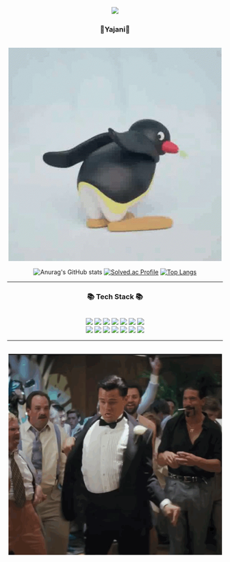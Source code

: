 
<div align = "center">
<!-- ![header](https://capsule-render.vercel.app/api?type=waving&&color=gradient&height=100&section=header&fontSize=90) -->
 <img src="https://capsule-render.vercel.app/api?type=waving&color=FF9933&height=200&section=header&text=" "&fontSize=90" />
</div>
<div align = "center">
<h3 style= "font-size = 90px">🌟Yajani🌟</h3>
<br/>

 <img src = "KakaoTalk_20230419_144903842.gif"> 
 </br>
 
 
 
![Anurag's GitHub stats](https://github-readme-stats.vercel.app/api?username=Yajani&show_icons=true&theme=radical)
[![Solved.ac Profile](http://mazassumnida.wtf/api/v2/generate_badge?boj=yajaniya)](https://solved.ac/yajaniya/)
[![Top Langs](https://github-readme-stats.vercel.app/api/top-langs/?username=Yajani&layout=compact)](https://github.com/Yajani/github-readme-stats)
<!-- ![ㅐㅐ](../KakaoTalk_20230418_173556964.png) -->
<hr>
<h3>📚 Tech Stack 📚</h3>
<div>
<br/>
<img src="https://img.shields.io/badge/Spring-6DB33F?style=flat-square&logo=Spring&logoColor=white"/>
<img src="https://img.shields.io/badge/Spring Boot-6db33f?style=flat&logo=Spring Boot&logoColor=white" />
<img src="https://img.shields.io/badge/Java-007396?style=flat-square&logo=Java&logoColor=white"/>
<img src="https://img.shields.io/badge/Python-3766AB?style=flat-square&logo=Python&logoColor=white"/>
<img src="https://img.shields.io/badge/Oracle-F80000?style=flat-square&logo=Oracle&logoColor=white"/>
<img src="https://img.shields.io/badge/MySQL-4479A1?style=flat&logo=MySQL&logoColor=white" />
<img src="https://img.shields.io/badge/HTML5-E34F26?style=flat&logo=HTML5&logoColor=white" />
 <br/>
<img src="https://img.shields.io/badge/CSS3-1572B6?style=flat&logo=CSS3&logoColor=white" />
<img src="https://img.shields.io/badge/Git-F05032?style=flat-square&logo=Git&logoColor=white"/>
<img src="https://img.shields.io/badge/JavaScript-F7DF1E?style=flat-square&logo=javascript&logoColor=black"/>
<img src="https://img.shields.io/badge/jQuery-0769AD?style=flat&logo=jQuery&logoColor=white" />
<img src="https://img.shields.io/badge/anaconda-44A833?style=for-the-badge&logo=anaconda&logoColor=white">
<img src="https://img.shields.io/badge/c-A8B9CC?style=for-the-badge&logo=c&logoColor=white">
<img src="https://img.shields.io/badge/cplusplus-00599C?style=for-the-badge&logo=cplusplus&logoColor=white">
<hr> 
 
    
</br>
 <img src = "KakaoTalk_20230419_135321211.gif"> 
